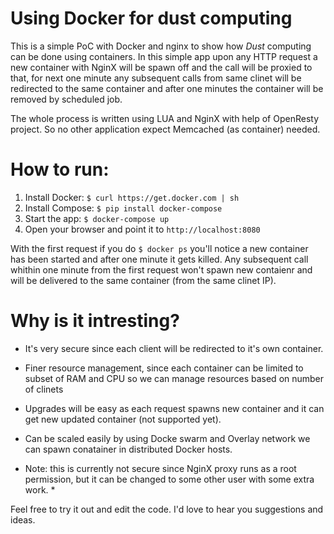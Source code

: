 Using Docker for dust computing
===============================

This is a simple PoC with Docker and nginx to show how *Dust* computing can be done using containers.
In this simple app upon any HTTP request a new container with NginX will be spawn off and the call will be proxied to that, for next one minute any subsequent calls from same clinet will be redirected to the same container and after one minutes the container will be removed by scheduled job.

The whole process is written using LUA and NginX with help of OpenResty project. So no other application expect Memcached (as container) needed.

How to run:
===========

1. Install Docker: `$ curl https://get.docker.com | sh`
2. Install Compose: `$ pip install docker-compose`
3. Start the app: `$ docker-compose up`
4. Open your browser and point it to `http://localhost:8080`

With the first request if you do `$ docker ps` you'll notice a new container has been started and after one minute it gets killed. Any subsequent call whithin one minute from the first request won't spawn new contaienr and will be delivered to the same container (from the same clinet IP).

Why is it intresting?
====================

* It's very secure since each client will be redirected to it's own container. 
* Finer resource management, since each container can be limited to subset of RAM and CPU so we can manage resources based on number of clinets
* Upgrades will be easy as each request spawns new container and it can get new updated container (not supported yet).
* Can be scaled easily by using Docke swarm and Overlay network we can spawn conatainer in distributed Docker hosts.

* Note: this is currently not secure since NginX proxy runs as a root permission, but it can be changed to some other user with some extra work. *

Feel free to try it out and edit the code. I'd love to hear you suggestions and ideas.
